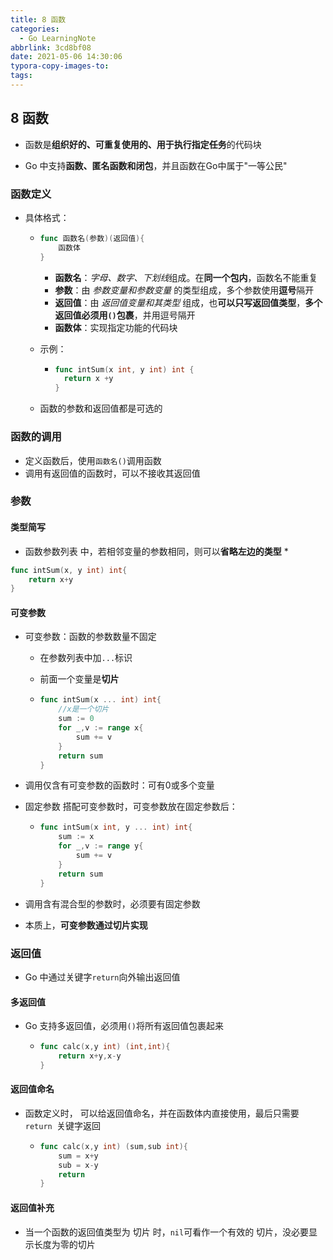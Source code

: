 ```yaml
---
title: 8 函数
categories: 
  - Go LearningNote
abbrlink: 3cd8bf08
date: 2021-05-06 14:30:06
typora-copy-images-to:
tags:
---
```


## 8 函数

* 函数是**组织好的、可重复使用的、用于执行指定任务**的代码块

* Go 中支持**函数、匿名函数和闭包**，并且函数在Go中属于"一等公民"

### 函数定义

* 具体格式：

  * ```go
    func 函数名(参数)(返回值){
        函数体
    }
    ```

    * **函数名**：*字母、数字、下划线*组成。在**同一个包内**，函数名不能重复
    * **参数**：由 *参数变量和参数变量* 的类型组成，多个参数使用**逗号**隔开
    * **返回值**：由 *返回值变量和其类型* 组成，也**可以只写返回值类型**，**多个返回值必须用`()`包裹**，并用逗号隔开
    * **函数体**：实现指定功能的代码块

  * 示例：

    * ```go
      func intSum(x int, y int) int {
      	return x +y
      }
      ```

  * 函数的参数和返回值都是可选的

### 函数的调用

* 定义函数后，使用`函数名()`调用函数
* 调用有返回值的函数时，可以不接收其返回值



### 参数

#### 类型简写

* 函数参数列表 中，若相邻变量的参数相同，则可以**省略左边的类型**
  * 

```go
func intSum(x, y int) int{
	return x+y
}
```

#### 可变参数

* 可变参数：函数的参数数量不固定

  * 在参数列表中加`...`标识

  * 前面一个变量是**切片**

  * ```go
    func intSum(x ... int) int{
    	//x是一个切片
        sum := 0
        for _,v := range x{
            sum += v
        }
        return sum
    }
    ```

    

* 调用仅含有可变参数的函数时：可有0或多个变量

* 固定参数 搭配可变参数时，可变参数放在固定参数后：

  * ```go
    func intSum(x int, y ... int) int{
        sum := x
        for _,v := range y{
            sum += v
        }
        return sum
    }
    ```

* 调用含有混合型的参数时，必须要有固定参数

* 本质上，**可变参数通过切片实现**



### 返回值

* Go 中通过关键字`return`向外输出返回值

#### 多返回值

* Go 支持多返回值，必须用`()`将所有返回值包裹起来

  * ```go
    func calc(x,y int) (int,int){
    	return x+y,x-y
    }
    ```

    

#### 返回值命名

* 函数定义时， 可以给返回值命名，并在函数体内直接使用，最后只需要`return `关键字返回

  * ```go
    func calc(x,y int) (sum,sub int){
    	sum = x+y
    	sub = x-y
    	return
    }
    ```

#### 返回值补充

* 当一个函数的返回值类型为 切片 时，`nil`可看作一个有效的 切片，没必要显示长度为零的切片

